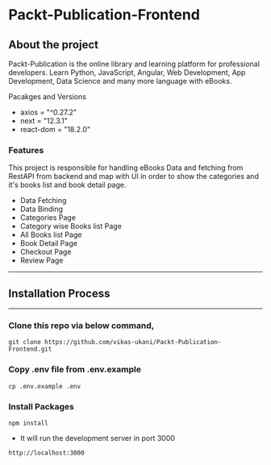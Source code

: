 # Packt-Publication-Frontend

## About the project

Packt-Publication is the online library and learning platform for professional developers. Learn Python, JavaScript, Angular, Web Development, App Development, Data Science and many more language with eBooks.


Pacakges and Versions
- axios =  "^0.27.2"
- next = "12.3.1"
- react-dom = "18.2.0"

### Features

This project is responsible for handling eBooks Data and fetching from RestAPI from backend and map with UI in order to show the categories and it's books list and book detail page.

- Data Fetching
- Data Binding 
- Categories Page
- Category wise Books list Page
- All Books list Page
- Book Detail Page
- Checkout Page
- Review Page


---
## Installation Process
--- 

### Clone this repo via below command,

```
git clone https://github.com/vikas-ukani/Packt-Publication-Frontend.git
```


### Copy .env file from .env.example
```
cp .env.example .env
```

### Install Packages
```
npm install 
```

- It will run the development server in port 3000
```
http://localhost:3000
```